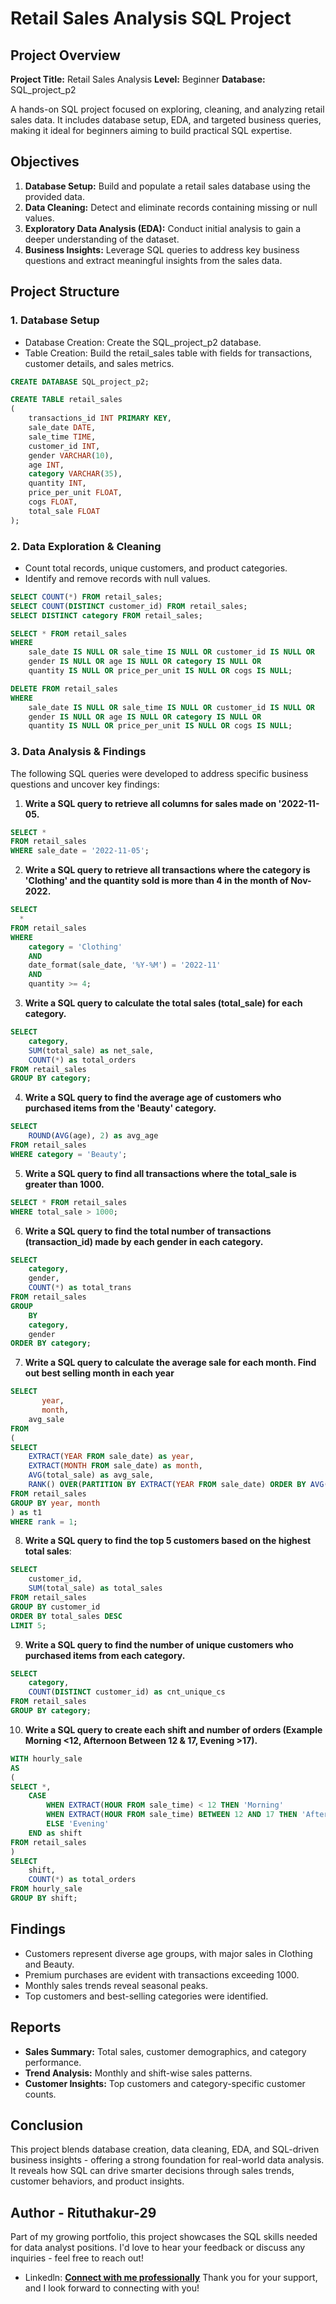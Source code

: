 # Retail Sales Analysis SQL Project
## Project Overview
**Project Title:** Retail Sales Analysis
**Level:** Beginner
**Database:** SQL_project_p2

A hands-on SQL project focused on exploring, cleaning, and analyzing retail sales data. It includes database setup, EDA, and targeted business queries, making it ideal for beginners aiming to build practical SQL expertise.

## Objectives
  1. **Database Setup:** Build and populate a retail sales database using the provided data.
  2. **Data Cleaning:** Detect and eliminate records containing missing or null values.
  3. **Exploratory Data Analysis (EDA):** Conduct initial analysis to gain a deeper understanding of the dataset.
  4. **Business Insights:** Leverage SQL queries to address key business questions and extract meaningful insights from the sales data.

## Project Structure
### 1. **Database Setup**
  - Database Creation: Create the SQL_project_p2 database.
  - Table Creation: Build the retail_sales table with fields for transactions, customer details, and sales metrics.

```sql
CREATE DATABASE SQL_project_p2;

CREATE TABLE retail_sales
(
    transactions_id INT PRIMARY KEY,
    sale_date DATE,	
    sale_time TIME,
    customer_id INT,	
    gender VARCHAR(10),
    age INT,
    category VARCHAR(35),
    quantity INT,
    price_per_unit FLOAT,	
    cogs FLOAT,
    total_sale FLOAT
);
```

### 2. **Data Exploration & Cleaning**
  - Count total records, unique customers, and product categories.
  - Identify and remove records with null values.

```sql
SELECT COUNT(*) FROM retail_sales;
SELECT COUNT(DISTINCT customer_id) FROM retail_sales;
SELECT DISTINCT category FROM retail_sales;

SELECT * FROM retail_sales
WHERE 
    sale_date IS NULL OR sale_time IS NULL OR customer_id IS NULL OR 
    gender IS NULL OR age IS NULL OR category IS NULL OR 
    quantity IS NULL OR price_per_unit IS NULL OR cogs IS NULL;

DELETE FROM retail_sales
WHERE 
    sale_date IS NULL OR sale_time IS NULL OR customer_id IS NULL OR 
    gender IS NULL OR age IS NULL OR category IS NULL OR 
    quantity IS NULL OR price_per_unit IS NULL OR cogs IS NULL;
```

### 3. **Data Analysis & Findings**
   
The following SQL queries were developed to address specific business questions and uncover key findings:

1. **Write a SQL query to retrieve all columns for sales made on '2022-11-05.**
```sql
SELECT *
FROM retail_sales
WHERE sale_date = '2022-11-05';
```

2. **Write a SQL query to retrieve all transactions where the category is 'Clothing' and the quantity sold is more than 4 in the month of Nov-2022.**
```sql
SELECT 
  *
FROM retail_sales
WHERE 
    category = 'Clothing'
    AND 
    date_format(sale_date, '%Y-%M') = '2022-11'
    AND
    quantity >= 4;
```

3. **Write a SQL query to calculate the total sales (total_sale) for each category.**
```sql
SELECT 
    category,
    SUM(total_sale) as net_sale,
    COUNT(*) as total_orders
FROM retail_sales
GROUP BY category;
```

4. **Write a SQL query to find the average age of customers who purchased items from the 'Beauty' category.**
```sql
SELECT
    ROUND(AVG(age), 2) as avg_age
FROM retail_sales
WHERE category = 'Beauty';
```

5. **Write a SQL query to find all transactions where the total_sale is greater than 1000.**
```sql
SELECT * FROM retail_sales
WHERE total_sale > 1000;
```

6. **Write a SQL query to find the total number of transactions (transaction_id) made by each gender in each category.**
```sql
SELECT 
    category,
    gender,
    COUNT(*) as total_trans
FROM retail_sales
GROUP 
    BY 
    category,
    gender
ORDER BY category;
```

7. **Write a SQL query to calculate the average sale for each month. Find out best selling month in each year**
```sql
SELECT 
       year,
       month,
    avg_sale
FROM 
(    
SELECT 
    EXTRACT(YEAR FROM sale_date) as year,
    EXTRACT(MONTH FROM sale_date) as month,
    AVG(total_sale) as avg_sale,
    RANK() OVER(PARTITION BY EXTRACT(YEAR FROM sale_date) ORDER BY AVG(total_sale) DESC) as rank
FROM retail_sales
GROUP BY year, month
) as t1
WHERE rank = 1;
```

8. **Write a SQL query to find the top 5 customers based on the highest total sales**:
```sql
SELECT 
    customer_id,
    SUM(total_sale) as total_sales
FROM retail_sales
GROUP BY customer_id
ORDER BY total_sales DESC
LIMIT 5;
```

9. **Write a SQL query to find the number of unique customers who purchased items from each category.**
```sql
SELECT 
    category,    
    COUNT(DISTINCT customer_id) as cnt_unique_cs
FROM retail_sales
GROUP BY category;
```

10. **Write a SQL query to create each shift and number of orders (Example Morning <12, Afternoon Between 12 & 17, Evening >17).**
```sql
WITH hourly_sale
AS
(
SELECT *,
    CASE
        WHEN EXTRACT(HOUR FROM sale_time) < 12 THEN 'Morning'
        WHEN EXTRACT(HOUR FROM sale_time) BETWEEN 12 AND 17 THEN 'Afternoon'
        ELSE 'Evening'
    END as shift
FROM retail_sales
)
SELECT 
    shift,
    COUNT(*) as total_orders    
FROM hourly_sale
GROUP BY shift;
```

## Findings
  - Customers represent diverse age groups, with major sales in Clothing and Beauty.
  - Premium purchases are evident with transactions exceeding 1000.
  - Monthly sales trends reveal seasonal peaks.
  - Top customers and best-selling categories were identified.


## Reports
  - **Sales Summary:** Total sales, customer demographics, and category performance.
  - **Trend Analysis:** Monthly and shift-wise sales patterns.
  - **Customer Insights:** Top customers and category-specific customer counts.


## Conclusion
This project blends database creation, data cleaning, EDA, and SQL-driven business insights - offering a strong foundation for real-world data analysis. It reveals how SQL can drive smarter decisions through sales trends, customer behaviors, and product insights.

## Author - Rituthakur-29
Part of my growing portfolio, this project showcases the SQL skills needed for data analyst positions. I'd love to hear your feedback or discuss any inquiries - feel free to reach out!

- Linkedln: [**Connect with me professionally**](www.linkedin.com/in/ritut)
Thank you for your support, and I look forward to connecting with you!
